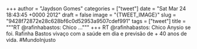 
+++
author = "Jaydson Gomes"
categories = ["tweet"]
date = "Sat Mar 24 18:43:45 +0000 2012"
draft = false
image = "{TWEET_IMAGE}"
slug = "9428f72872e28c628bf6c0d52953a9507cdef991"
tags = ["tweet"]
title = """RT @rafinhabastos: Chico ..."""
+++
RT @rafinhabastos: Chico Anysio se foi. Rafinha Bastos vivaço com a saúde em dia e previsão de + 40 anos de vida. #MundoInjusto
